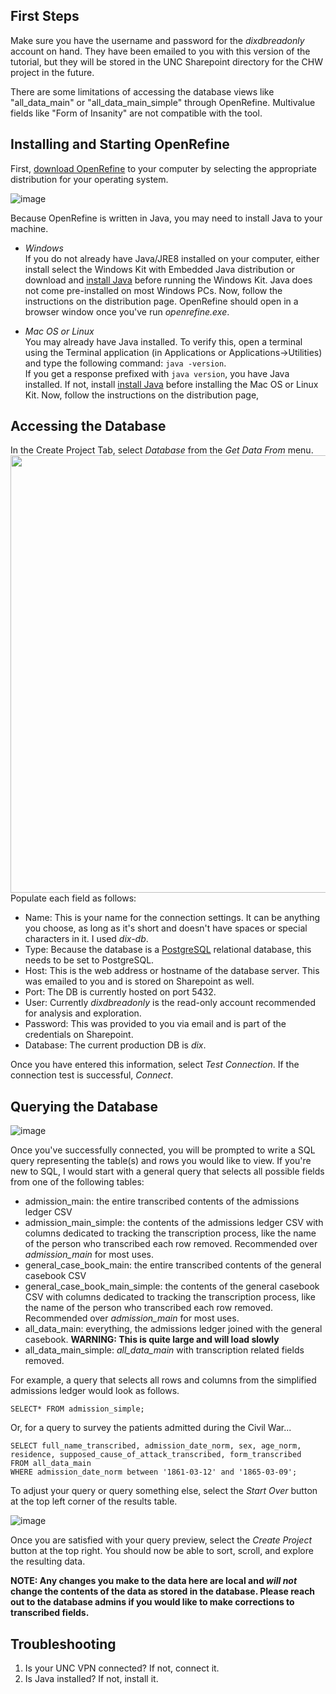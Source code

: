 ## First Steps ##

Make sure you have the username and password for the _dixdbreadonly_ account on hand. They have been emailed to you with this version of the tutorial, but they will be stored in the UNC Sharepoint directory for the CHW project in the future.

There are some limitations of accessing the database views like "all_data_main" or "all_data_main_simple" through OpenRefine. Multivalue fields like "Form of Insanity" are not compatible with the tool. 

## Installing and Starting OpenRefine ##

First, [download OpenRefine](https://openrefine.org/download.html) to your computer by selecting the appropriate distribution for your operating system.

![image](https://user-images.githubusercontent.com/7553742/143791890-08cb2288-0327-4eb4-a484-70a454ddaa09.png)

Because OpenRefine is written in Java, you may need to install Java to your machine. 

- *Windows* <br>
If you do not already have Java/JRE8 installed on your computer, either install select the Windows Kit with Embedded Java distribution or download and [install Java](https://www.java.com/en/download/manual.jsp) before running the Windows Kit. Java does not come pre-installed on most Windows PCs. Now, follow the instructions on the distribution page. OpenRefine should open in a browser window once you've run *openrefine.exe*.

- *Mac OS or Linux*<br>
You may already have Java installed. To verify this, open a terminal using the Terminal application (in Applications or Applications->Utilities) and type the following command: `java -version`. <br> If you get a response prefixed with `java version`, you have Java installed. If not, install [install Java](https://www.java.com/en/download/manual.jsp) before installing the Mac OS or Linux Kit. Now, follow the instructions on the distribution page,


## Accessing the Database ##
In the Create Project Tab, select *Database* from the *Get Data From* menu.
<img src="https://user-images.githubusercontent.com/7553742/143791548-9e9a67e9-5508-4e8d-bef5-a29c3298dc09.png " width="700"> <br>
Populate each field as follows:
- Name: This is your name for the connection settings. It can be anything you choose, as long as it's short and doesn't have spaces or special characters in it. I used *dix-db*.
- Type: Because the database is a [PostgreSQL](https://www.postgresql.org/about/) relational database, this needs to be set to PostgreSQL.
- Host: This is the web address or hostname of the database server. This was emailed to you and is stored on Sharepoint as well.
- Port: The DB is currently hosted on port 5432. 
- User: Currently *dixdbreadonly* is the read-only account recommended for analysis and exploration.
- Password: This was provided to you via email and is part of the credentials on Sharepoint.
- Database: The current production DB is *dix*.
 
 Once you have entered this information, select *Test Connection*. If the connection test is successful, *Connect*.
 
## Querying the Database ##
![image](https://user-images.githubusercontent.com/7553742/143794223-dbc7e82f-c997-4a0d-821b-20e0e98ec132.png)

Once you've successfully connected, you will be prompted to write a SQL query representing the table(s) and rows you would like to view. If you're new to SQL, I would start with a general query that selects all possible fields from one of the following tables:
- admission_main: the entire transcribed contents of the admissions ledger CSV
- admission_main_simple: the contents of the admissions ledger CSV with columns dedicated to tracking the transcription process, like the name of the person who transcribed each row removed. Recommended over *admission_main* for most uses.
- general_case_book_main: the entire transcribed contents of the general casebook CSV
- general_case_book_main_simple: the contents of the general casebook CSV with columns dedicated to tracking the transcription process, like the name of the person who transcribed each row removed. Recommended over *admission_main* for most uses.
- all_data_main: everything, the admissions ledger joined with the general casebook. **WARNING: This is quite large and will load slowly**
- all_data_main_simple: *all_data_main* with transcription related fields removed.

For example, a query that selects all rows and columns from the simplified admissions ledger would look as follows.
```
SELECT* FROM admission_simple;
```
Or, for a query to survey the patients admitted during the Civil War...
```
SELECT full_name_transcribed, admission_date_norm, sex, age_norm, residence, supposed_cause_of_attack_transcribed, form_transcribed
FROM all_data_main 
WHERE admission_date_norm between '1861-03-12' and '1865-03-09';
```

To adjust your query or query something else, select the *Start Over* button at the top left corner of the results table.

![image](https://user-images.githubusercontent.com/7553742/143795405-a3f28e60-a630-47f6-bad9-c081774de778.png)


Once you are satisfied with your query preview, select the *Create Project* button at the top right. You should now be able to sort, scroll, and explore the resulting data. 

**NOTE: Any changes you make to the data here are local and *will not* change the contents of the data as stored in the database. Please reach out to the database admins if you would like to make corrections to transcribed fields.**

## Troubleshooting ##
1. Is your UNC VPN connected? If not, connect it.
2. Is Java installed? If not, install it.

